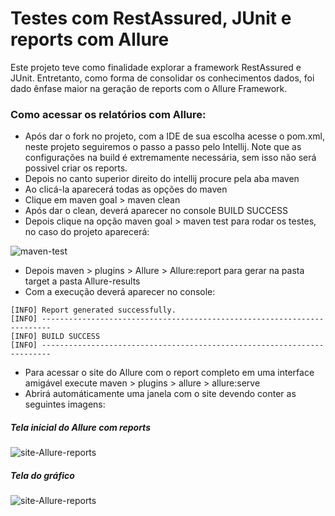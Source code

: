 # Testes com RestAssured, JUnit e reports com Allure
Este projeto teve como finalidade explorar a framework RestAssured e JUnit. 
Entretanto, como forma de consolidar os conhecimentos dados, foi dado ênfase maior na geração de reports com o Allure Framework. 
### Como acessar os relatórios com Allure:
* Após dar o fork no projeto, com a IDE de sua escolha acesse o pom.xml, neste projeto seguiremos o passo a passo pelo Intellij.
Note que as configurações na build é extremamente necessária, sem isso não será possivel criar os reports.
* Depois no canto superior direito do intellij procure pela aba maven
* Ao clicá-la aparecerá todas as opções do maven
* Clique em maven goal > maven clean 
* Após dar o clean, deverá aparecer no console BUILD SUCCESS
* Depois clique na opção maven goal > maven test para rodar os testes, no caso do projeto aparecerá: 

![maven-test](https://github.com/Denise-Melo/testes-RestAssured--JUnit-/blob/main/imagens-allure/imagem-do-console-apos-rodar-maven-test.png)

* Depois maven > plugins > Allure > Allure:report para gerar na pasta target a pasta Allure-results
* Com a execução deverá aparecer no console:
```
[INFO] Report generated successfully.
[INFO] ------------------------------------------------------------------------
[INFO] BUILD SUCCESS
[INFO] ------------------------------------------------------------------------

```
* Para acessar o site do Allure com o report completo em uma interface amigável execute maven >  plugins > allure > allure:serve
* Abrirá automáticamente uma janela com o site devendo conter as seguintes imagens:

##### Tela inicial do Allure com reports
![site-Allure-reports](https://github.com/Denise-Melo/Testes-com-RestAssured-JUnit-e-Allure/blob/main/imagens-allure/tela-inicial-allure-com-os-3-testes.png)

##### Tela do gráfico
![site-Allure-reports](https://github.com/Denise-Melo/Testes-com-RestAssured-JUnit-e-Allure/blob/main/imagens-allure/grafico-allure-report.png)

